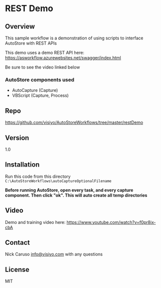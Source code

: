 # REST Demo

## Overview
This sample workflow is a demonstration of using scripts to interface AutoStore with REST APIs

This demo uses a demo REST API here:
https://asworkflow.azurewebsites.net/swagger/index.html

Be sure to see the video linked below


### AutoStore components used
- AutoCapture (Capture)
- VBScript (Capture, Process)

## Repo
https://github.com/visiyo/AutoStoreWorkflows/tree/master/restDemo

## Version
1.0

## Installation
Run this code from this directory
`C:\AutoStoreWorkflows\autoCaptureOptionalFilename`

**Before running AutoStore, open every task, and every capture component.  Then click "ok".  This will auto create all temp directories**

## Video
Demo and training video here: https://www.youtube.com/watch?v=f0pr8ix-cbA

## Contact
Nick Caruso
info@visiyo.com with any questions

## License
MIT
